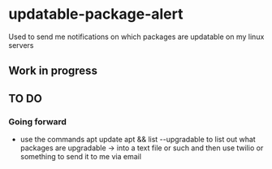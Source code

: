 # updatable-package-alert
Used to send me notifications on which packages are updatable on my linux servers


## Work in progress

## TO DO

### Going forward
- use the commands apt update apt && list --upgradable to list out what packages are upgradable -> into a text file or such and then use twilio or something to send it to me via email

